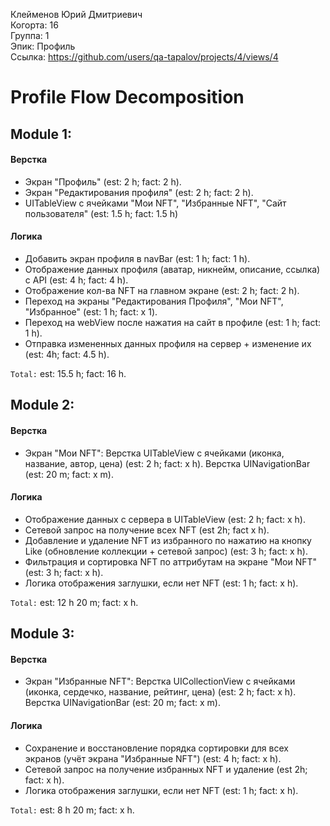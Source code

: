 Клейменов Юрий Дмитриевич 
<br /> Когорта: 16
<br /> Группа: 1
<br /> Эпик: Профиль
<br /> Ссылка: https://github.com/users/qa-tapalov/projects/4/views/4

# Profile Flow Decomposition


## Module 1:

#### Верстка
- Экран "Профиль" (est: 2 h; fact: 2 h).
- Экран "Редактирования профиля" (est: 2 h; fact: 2 h). 
- UITableView с ячейками "Мои NFT", "Избранные NFT", "Сайт пользователя" (est: 1.5 h; fact: 1.5 h)

#### Логика
- Добавить экран профиля в navBar (est: 1 h; fact: 1 h).
- Отображение данных профиля (аватар, никнейм, описание, ссылка) с API (est: 4 h; fact: 4 h).
- Отображение кол-ва NFT на главном экране  (est: 2 h; fact: 2 h).
- Переход на экраны "Редактирования Профиля", "Мои NFT", "Избранное" (est: 1 h; fact: x 1).
- Переход на webView после нажатия на сайт в профиле (est: 1 h; fact: 1 h). 
- Отправка измененных данных профиля на сервер + изменение их (est: 4h; fact: 4.5 h).

     
`Total:` est: 15.5 h; fact: 16 h.


## Module 2:

#### Верстка
- Экран "Мои NFT":
Верстка UITableView с ячейками (иконка, название, автор, цена) (est: 2 h; fact: x h).
Верстка UINavigationBar (est: 20 m; fact: x m).

#### Логика
- Отображение данных с сервера в UITableView (est: 2 h; fact: x h).
- Сетевой запрос на получение всех NFT (est 2h; fact x h).
- Добавление и удаление NFT из избранного по нажатию на кнопку Like (обновление коллекции + сетевой запрос) (est: 3 h; fact: x h). 
- Фильтрация и сортировка NFT по аттрибутам на экране "Мои NFT" (est: 3 h; fact: x h).
- Логика отображения заглушки, если нет NFT (est: 1 h; fact: x h).

`Total:` est: 12 h 20 m; fact: x h.


## Module 3:

#### Верстка
- Экран "Избранные NFT":
Верстка UICollectionView с ячейками (иконка, сердечко, название, рейтинг, цена) (est: 2 h; fact: x h).
Верстка UINavigationBar (est: 20 m; fact: x m).

#### Логика
- Сохранение и восстановление порядка сортировки для всех экранов (учёт экрана "Избранные NFT") (est: 4 h; fact: x h).
- Сетевой запрос на получение избранных NFT и удаление (est 2h; fact: x h).
- Логика отображения заглушки, если нет NFT (est: 1 h; fact: x h).

`Total:` est: 8 h 20 m; fact: x h.


